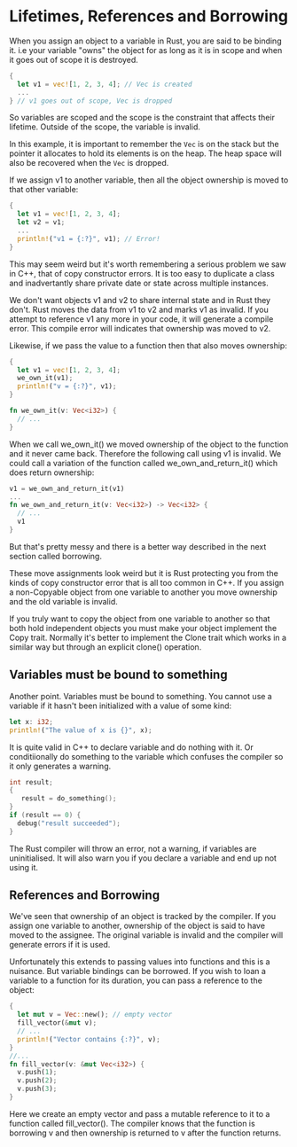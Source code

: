 # Lifetimes, References and Borrowing

When you assign an object to a variable in Rust, you are said to be binding it. i.e your variable "owns" the object for as long as it is in scope and when it goes out of scope it is destroyed.

```rust
{
  let v1 = vec![1, 2, 3, 4]; // Vec is created
  ...
} // v1 goes out of scope, Vec is dropped
```

So variables are scoped and the scope is the constraint that affects their lifetime. Outside of the scope, the variable is invalid.

In this example, it is important to remember the `Vec` is on the stack but the pointer it allocates to hold its elements is on the heap. The heap space will also be recovered when the `Vec` is dropped.

If we assign v1 to another variable, then all the object ownership is moved to that other variable:

```rust
{
  let v1 = vec![1, 2, 3, 4];
  let v2 = v1;
  ...
  println!("v1 = {:?}", v1); // Error!
}
```

This may seem weird but it's worth remembering a serious problem we saw in C++, that of copy constructor errors. It is too easy to duplicate a class and inadvertantly share private date or state across multiple instances.

We don't want objects v1 and v2 to share internal state and in Rust they don't. Rust moves the data from v1 to v2 and marks v1 as invalid. If you attempt to reference v1 any more in your code, it will generate a compile error. This compile error will indicates that ownership was moved to v2.

Likewise, if we pass the value to a function then that also moves ownership:

```rust
{
  let v1 = vec![1, 2, 3, 4];
  we_own_it(v1);
  println!("v = {:?}", v1);
}

fn we_own_it(v: Vec<i32>) {
  // ...
}
```

When we call we_own_it() we moved ownership of the object to the function and it never came back.
Therefore the following call using v1 is invalid. We could call a variation of the function called  we_own_and_return_it() which does return ownership:

```rust
v1 = we_own_and_return_it(v1)
...
fn we_own_and_return_it(v: Vec<i32>) -> Vec<i32> {
  // ...
  v1
}
```

But that's pretty messy and there is a better way described in the next section called borrowing.

These move assignments look weird but it is Rust protecting you from the kinds of copy constructor error that is all too common in C++. If you assign a non-Copyable object from one variable to another you move ownership and the old variable is invalid.

If you truly want to copy the object from one variable to another so that both hold independent objects you must make your object implement the Copy trait.  Normally it's better to implement the Clone trait which works in a similar way but through an explicit clone() operation.

## Variables must be bound to something

Another point. Variables must be bound to something. You cannot use a variable if it hasn't been initialized with a value of some kind:

```rust
let x: i32;
println!("The value of x is {}", x);
```

It is quite valid in C++ to declare variable and do nothing with it. Or conditiionally do something to the variable which confuses the compiler so it only generates a warning.

```c++
int result;
{
   result = do_something();
}
if (result == 0) {
  debug("result succeeded");
}
```

The Rust compiler will throw an error, not a warning, if variables are uninitialised. It will also warn you if you declare a variable and end up not using it.

## References and Borrowing

We've seen that ownership of an object is tracked by the compiler. If you assign one variable to another, ownership of the object is said to have moved to the assignee. The original variable is invalid and the compiler will generate errors if it is used.

Unfortunately this extends to passing values into functions and this is a nuisance.
But variable bindings can be borrowed. If you wish to loan a variable to a function for its duration, you can pass a reference to the object:

```rust
{
  let mut v = Vec::new(); // empty vector
  fill_vector(&mut v);
  // ...
  println!("Vector contains {:?}", v);
}
//...
fn fill_vector(v: &mut Vec<i32>) {
  v.push(1);
  v.push(2);
  v.push(3);
}
```

Here we create an empty vector and pass a mutable reference to it to a function called fill_vector(). The compiler knows that the function is borrowing v and then ownership is returned to v after the function returns.
